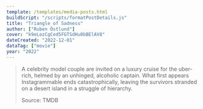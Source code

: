 ```yaml
---
template: /templates/media-posts.html
buildScript: "/scripts/formatPostDetails.js"
title: "Triangle of Sadness"
author: ["Ruben Östlund"]
cover: "k9eLozCgCed5FGTSdHu0bBElAV8"
dateCreated: "2022-12-01"
dataTag: ["movie"]
year: "2022"
---
```


> A celebrity model couple are invited on a luxury cruise for the uber-rich, helmed by an unhinged, alcoholic captain. What first appears Instagrammable ends catastrophically, leaving the survivors stranded on a desert island in a struggle of hierarchy.
>
> Source: TMDB
